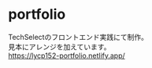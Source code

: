 # portfolio
TechSelectのフロントエンド実践にて制作。<br>
見本にアレンジを加えています。<br>
https://lycp152-portfolio.netlify.app/<br>

